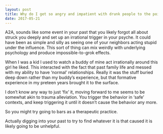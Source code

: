 ```yaml
---
layout: post
title: Why do I get so angry and impatient with drunk people to the point when I lose self control?
date: 2017-05-21
---
```


<p>A2A, sounds like some event in your past that you likely forgot all about struck you deeply and set up an irrational trigger in your psyche. It could have been as simple and silly as seeing one of your neighbors acting stupid under the influence. This sort of thing can mix weirdly with underlying psychology and produce impossible-to-grok effects.</p><p>When I was a kid I used to watch a buddy of mine act irrationally around this girl he liked. This interacted with the fact that past family life and messed with my ability to have ‘normal’ relationships. Really it was the stuff buried deep down rather than my buddy’s experience, but that formative experience in my preteen years brought it to the surface.</p><p>I don’t know any way to just ‘fix’ it, moving forward to me seems to be somewhat akin to trauma alleviation. You trigger the behavior in ‘safe’ contexts, and keep triggering it until it doesn’t cause the behavior any more.</p><p>So you might try going to bars as a therapeutic practice.</p><p>Actually digging into your past to try to find whatever it is that caused it is likely going to be unhelpful.</p>
